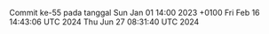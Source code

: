 Commit ke-55 pada tanggal Sun Jan 01 14:00 2023 +0100
Fri Feb 16 14:43:06 UTC 2024
Thu Jun 27 08:31:40 UTC 2024
